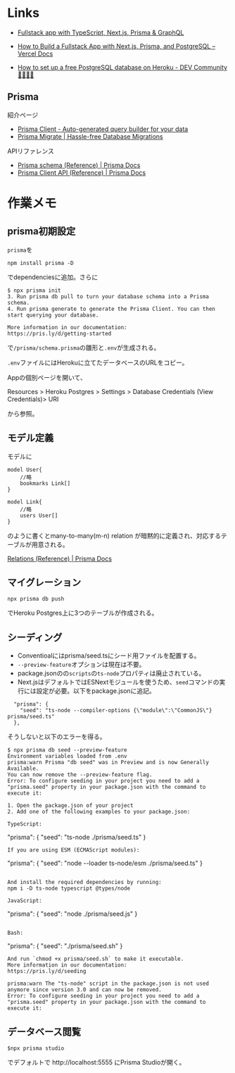 # Links
- [Fullstack app with TypeScript, Next\.js, Prisma & GraphQL](https://www.prisma.io/blog/fullstack-nextjs-graphql-prisma-oklidw1rhw)

- [How to Build a Fullstack App with Next\.js, Prisma, and PostgreSQL – Vercel Docs](https://vercel.com/guides/nextjs-prisma-postgres)

- [How to set up a free PostgreSQL database on Heroku \- DEV Community 👩‍💻👨‍💻](https://dev.to/prisma/how-to-setup-a-free-postgresql-database-on-heroku-1dc1)

## Prisma
紹介ページ
- [Prisma Client \- Auto\-generated query builder for your data](https://www.prisma.io/client)
- [Prisma Migrate \| Hassle\-free Database Migrations](https://www.prisma.io/migrate)

APIリファレンス
- [Prisma schema \(Reference\) \| Prisma Docs](https://www.prisma.io/docs/concepts/components/prisma-schema)
- [Prisma Client API \(Reference\) \| Prisma Docs](https://www.prisma.io/docs/reference/api-reference/prisma-client-reference)


# 作業メモ
## prisma初期設定
`prisma`を
```
npm install prisma -D
```
でdependenciesに追加。さらに
```
$ npx prisma init
3. Run prisma db pull to turn your database schema into a Prisma schema.
4. Run prisma generate to generate the Prisma Client. You can then start querying your database.

More information in our documentation:
https://pris.ly/d/getting-started
```
で`/prisma/schema.prisma`の雛形と`.env`が生成される。

`.env`ファイルにはHerokuに立てたデータベースのURLをコピー。

Appの個別ページを開いて、 

Resources &gt; Heroku Postgres &gt; Settings &gt; Database Credentials (View Credentials)&gt; URI

から参照。

## モデル定義
モデルに
```
model User{
    //略
    bookmarks Link[]
}

model Link{
    //略
    users User[]
}
```

のように書くとmany-to-many(m-n) relation が暗黙的に定義され、対応するテーブルが用意される。

[Relations \(Reference\) \| Prisma Docs](https://www.prisma.io/docs/concepts/components/prisma-schema/relations)

## マイグレーション
```
npx prisma db push
```
でHeroku Postgres上に3つのテーブルが作成される。

## シーディング
- Conventioalにはprisma/seed.tsにシード用ファイルを配置する。
- `--preview-feature`オプションは現在は不要。
- package.jsonのの`scripts`の`ts-node`プロパティは廃止されている。
- Next.jsはデフォルトではESNextモジュールを使うため、`seed`コマンドの実行には設定が必要。以下をpackage.jsonに追記。
```
  "prisma": {
    "seed": "ts-node --compiler-options {\"module\":\"CommonJS\"} prisma/seed.ts"
  },
```
そうしないと以下のエラーを得る。
```
$ npx prisma db seed --preview-feature
Environment variables loaded from .env
prisma:warn Prisma "db seed" was in Preview and is now Generally Available.
You can now remove the --preview-feature flag.
Error: To configure seeding in your project you need to add a "prisma.seed" property in your package.json with the command to execute it:

1. Open the package.json of your project
2. Add one of the following examples to your package.json:

TypeScript:
```
"prisma": {
  "seed": "ts-node ./prisma/seed.ts"
}
```
If you are using ESM (ECMAScript modules):
```
"prisma": {
  "seed": "node --loader ts-node/esm ./prisma/seed.ts"
}
```

And install the required dependencies by running:
npm i -D ts-node typescript @types/node

JavaScript:
```
"prisma": {
  "seed": "node ./prisma/seed.js"
}
```

Bash:
```
"prisma": {
  "seed": "./prisma/seed.sh"
}
```
And run `chmod +x prisma/seed.sh` to make it executable.
More information in our documentation:
https://pris.ly/d/seeding
```

```
prisma:warn The "ts-node" script in the package.json is not used anymore since version 3.0 and can now be removed.
Error: To configure seeding in your project you need to add a "prisma.seed" property in your package.json with the command to execute it:
```

## データベース閲覧
```
$npx prisma studio
```

でデフォルトで http://localhost:5555 にPrisma Studioが開く。